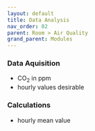 ```yaml
---
layout: default
title: Data Analysis
nav_order: 02
parent: Room > Air Quality
grand_parent: Modules
---
```


### Data Aquisition
- CO<sub>2</sub> in ppm
- hourly values desirable

### Calculations
- hourly mean value
